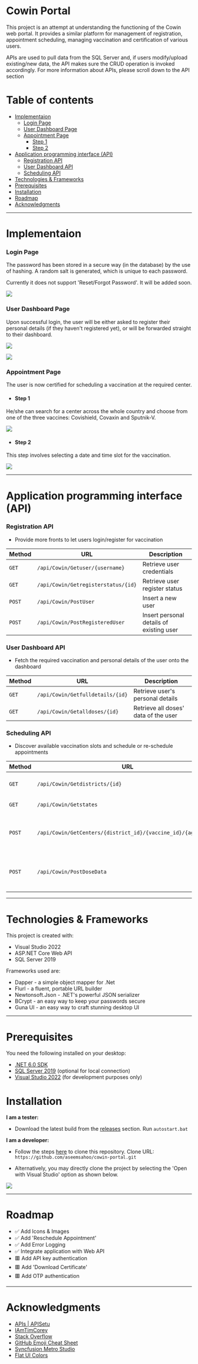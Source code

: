 # Cowin Portal
This project is an attempt at understanding the functioning of the Cowin web portal. It provides a similar platform for management of registration, appointment scheduling, managing 
vaccination and certification of various users. 

APIs are used to pull data from the SQL Server and, if users modify/upload existing/new data, the API makes sure the CRUD operation is invoked accordingly. For more information about APIs, please scroll down to the API section

# Table of contents
<!--ts-->
   * [Implementaion](#implementaion)
      * [Login Page](#login-page)
      * [User Dashboard Page](#user-dashboard-page)
      * [Appointment Page](#appointment-page)
        * [Step 1](#step-1)
        * [Step 2](#step-2)
   * [Application programming interface (API)](#application-programming-interface-api)
      * [Registration API](#registration-api)
      * [User Dashboard API](#user-dashboard-api)
      * [Scheduling API](#scheduling-api)
   * [Technologies & Frameworks](#technologies--frameworks)
   * [Prerequisites](#prerequisites)
   * [Installation](#installation)
   * [Roadmap](#roadmap)
   * [Acknowledgments](#acknowledgments)
<!--te-->

---

# Implementaion
### Login Page
The password has been stored in a secure way (in the database) by the use of hashing. A random salt is generated, which is unique to each password.

Currently it does not support 'Reset/Forgot Password'. It will be added soon. 

![](https://i.imgur.com/q6T5CmJ.jpg)


### User Dashboard Page
Upon successful login, the user will be either asked to register their personal details (if they haven't registered yet), or will be forwarded straight to their dashboard.

![](https://i.imgur.com/bydwPPO.jpg)

![](https://i.imgur.com/BlFLm6f.jpg)


### Appointment Page
The user is now certified for scheduling a vaccination at the required center.

- #### Step 1
He/she can search for a center across the whole country and choose from one of the three vaccines: Covishield, Covaxin and Sputnik-V.

![](https://i.imgur.com/V1Ocbu4.jpg)

- #### Step 2
This step involves selecting a date and time slot for the vaccination.

![](https://i.imgur.com/mvCZvCi.jpg)

---

# Application programming interface (API)
### Registration API
- Provide more fronts to let users login/register for vaccination

| Method   | URL                                      | Description                              |
| -------- | ---------------------------------------- | ---------------------------------------- |
| `GET`    | `/api/Cowin/Getuser/{username}`          | Retrieve user credentials                |
| `GET`    | `/api/Cowin/Getregisterstatus/{id}`      | Retrieve user register status            |
| `POST`   | `/api/Cowin/PostUser`                          | Insert a new user                        |
| `POST`   | `/api/Cowin/PostRegisteredUser`                | Insert personal details of existing user |

### User Dashboard API
- Fetch the required vaccination and personal details of the user onto the dashboard

| Method   | URL                                      | Description                              |
| -------- | ---------------------------------------- | ---------------------------------------- |
| `GET`    | `/api/Cowin/Getfulldetails/{id}`         | Retrieve user's personal details         |
| `GET`    | `/api/Cowin/Getalldoses/{id}`            | Retrieve all doses' data of the user     |

### Scheduling API
- Discover available vaccination slots and schedule or re-schedule appointments

| Method   | URL                                      | Description                              |
| -------- | ---------------------------------------- | ---------------------------------------- |
| `GET`    | `/api/Cowin/Getdistricts/{id}`           | Load all districts of given state        |
| `GET`    | `/api/Cowin/Getstates`                   | Get all the states                       |
| `POST`   | `/api/Cowin/GetCenters/{district_id}/{vaccine_id}/{age_limit}`| Retrieve all centers in a district by vaccine & age limit|
| `POST`   | `/api/Cowin/PostDoseData`                | Insert the appointment schedule data of the user |

---

# Technologies & Frameworks
This project is created with:
* Visual Studio 2022
* ASP.NET Core Web API
* SQL Server 2019

Frameworks used are:
- Dapper - a simple object mapper for .Net
- Flurl - a fluent, portable URL builder
- Newtonsoft.Json - .NET's powerful JSON serializer
- BCrypt - an easy way to keep your passwords secure
- Guna UI - an easy way to craft stunning desktop UI

---

# Prerequisites
You need the following installed on your desktop:
- [.NET 6.0 SDK](https://dotnet.microsoft.com/en-us/download/dotnet/6.0)
- [SQL Server 2019](https://www.microsoft.com/en-in/sql-server/sql-server-downloads) (optional for local connection)
- [Visual Studio 2022](https://visualstudio.microsoft.com/vs/) (for development purposes only)

# Installation
**I am a tester:** 
- Download the latest build from the [releases](https://github.com/aseemsahoo/cowin-portal/releases) section. Run `autostart.bat`

**I am a developer:** 
- Follow the steps [here](https://docs.microsoft.com/en-us/visualstudio/version-control/git-clone-repository?view=vs-2022) to clone this repository. Clone URL: `https://github.com/aseemsahoo/cowin-portal.git`

- Alternatively, you may directly clone the project by selecting the 'Open with Visual Studio' option as shown below.

![](https://i.imgur.com/CQJNcbX.png?2)

---

# Roadmap
- :white_check_mark: Add Icons & Images
- :white_check_mark: Add 'Reschedule Appointment'
- :white_check_mark: Add Error Logging
- :white_check_mark: Integrate application with Web API
- :red_square: Add API key authentication
- :red_square: Add 'Download Certificate'
- :red_square: Add OTP authentication

---

# Acknowledgments
* [APIs | APISetu](https://apisetu.gov.in/api/cowin#/)
* [IAmTimCorey](https://www.youtube.com/user/IAmTimCorey)
* [Stack Overflow](https://stackoverflow.com/)
* [GitHub Emoji Cheat Sheet](https://www.webpagefx.com/tools/emoji-cheat-sheet)
* [Syncfusion Metro Studio](https://help.syncfusion.com/metro-studio/overview)
* [Flat UI Colors](https://flatuicolors.com/)
